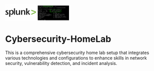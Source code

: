 <p>
  <img src="images/splunk-logo.webp" alt="Splunk" width="100"/>
  <img src="images/pfsense.png" alt="Python" width="100"/>
</p>

# Cybersecurity-HomeLab
This is a comprehensive cybersecurity home lab setup that integrates various technologies and configurations to enhance skills in network security, vulnerability detection, and incident analysis. 
